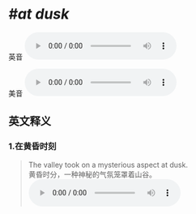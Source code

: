 # ***\#at dusk*** 
英音
<audio src="./media/at dusk1.aac" controls="controls"></audio>

美音
<audio src="./media/at dusk2.aac" controls="controls"></audio>



  

英文释义
---
### 1.**在黄昏时刻**  

 > The valley took on a mysterious aspect at dusk.  
 > 黄昏时分，一种神秘的气氛笼罩着山谷。    
<audio src="./media/2-aspect.aac" controls="controls"></audio>


